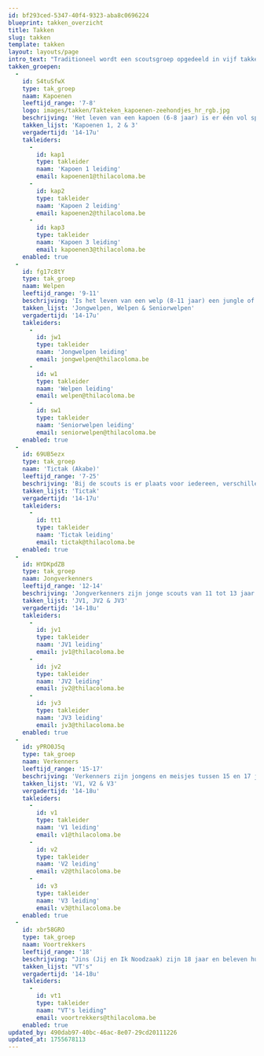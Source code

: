 ```yaml
---
id: bf293ced-5347-40f4-9323-aba8c0696224
blueprint: takken_overzicht
title: Takken
slug: takken
template: takken
layout: layouts/page
intro_text: "Traditioneel wordt een scoutsgroep opgedeeld in vijf takken: kapoenen, welpen, jongverkenners, verkenners en voortrekkers (ook wel JIN's genoemd). Omdat Thila Coloma zo'n grote groep is, zijn er meerdere takken van elk. Er zijn twee kapoenen-takken, drie welpen-takken, drie jongverkenner-takken en drie verkenner-takken. Enkel de welpen worden per leeftijd verdeeld in 'jongwelpen', 'welpen' en 'seniorwelpen'. Dan is er ook nog een Akabe-tak, bij ons de Tictak. Dit geeft een totaal van 13 takken."
takken_groepen:
  -
    id: S4tuSfwX
    type: tak_groep
    naam: Kapoenen
    leeftijd_range: '7-8'
    logo: images/takken/Takteken_kapoenen-zeehondjes_hr_rgb.jpg
    beschrijving: 'Het leven van een kapoen (6-8 jaar) is er één vol spel, fantasie, creativiteit en expressie. Spelenderwijs en ongedwongen ontdekken we samen met hen de wereld. De leiding gaat hierbij uit van het kind zelf, van wat hen boeit en aanspreekt. Het hoogtepunt in een kapoenenleven? Voor de eerste keer op kamp! Bij TC zijn de kapoenen in twee takken gesplitst: kapoenen 1 en kapoenen 2, dit is echter geen opdeling op leeftijd. Als kapoen blijf je dus 2 jaar in dezelfde tak zitten.'
    takken_lijst: 'Kapoenen 1, 2 & 3'
    vergadertijd: '14-17u'
    takleiders:
      -
        id: kap1
        type: takleider
        naam: 'Kapoen 1 leiding'
        email: kapoenen1@thilacoloma.be
      -
        id: kap2  
        type: takleider
        naam: 'Kapoen 2 leiding'
        email: kapoenen2@thilacoloma.be
      -
        id: kap3
        type: takleider
        naam: 'Kapoen 3 leiding'
        email: kapoenen3@thilacoloma.be
    enabled: true
  -
    id: fg17c8tY
    type: tak_groep
    naam: Welpen
    leeftijd_range: '9-11'
    beschrijving: 'Is het leven van een welp (8-11 jaar) een jungle of een speeltuin? Welpen beleven op de scouts hun grootste avonturen. In bomen klimmen, kampen bouwen, vuil worden en 10 dagen kamp! Hier leren om samen plezier te maken in groep staat centraal bij de welpen. In TC is de welpentak speciaal: ze is namelijk in 3 verschillende takken verdeeld op basis van leeftijd. Kinderen uit het 3de leerjaar zitten bij de Jongwelpen, kinderen uit het 4de leerjaar zitten bij de Welpen en kinderen uit het 5de leerjaar zitten bij de Seniorwelpen.'
    takken_lijst: 'Jongwelpen, Welpen & Seniorwelpen'
    vergadertijd: '14-17u'
    takleiders:
      -
        id: jw1
        type: takleider
        naam: 'Jongwelpen leiding'
        email: jongwelpen@thilacoloma.be
      -
        id: w1  
        type: takleider
        naam: 'Welpen leiding'
        email: welpen@thilacoloma.be
      -
        id: sw1
        type: takleider
        naam: 'Seniorwelpen leiding'
        email: seniorwelpen@thilacoloma.be
    enabled: true
  -
    id: 69UB5ezx
    type: tak_groep
    naam: 'Tictak (Akabe)'
    leeftijd_range: '7-25'
    beschrijving: 'Bij de scouts is er plaats voor iedereen, verschillen zien we als een plus. Scouting is nagenoeg de enige jeugdbeweging met een aanbod voor kinderen en jongeren met een handicap. In TC noemen we de Akabe-groep de Tictak, dat staat voor Thila Coloma Tak Akabe. De Tictak werd opgericht in 1997. We streven ernaar dezelfde scoutsactiviteiten te organiseren als voor kinderen zonder beperking: pleinspelen, tochtjes, slapen in tenten zijn ons niet vreemd.'
    takken_lijst: 'Tictak'
    vergadertijd: '14-17u'
    takleiders:
      -
        id: tt1
        type: takleider
        naam: 'Tictak leiding'
        email: tictak@thilacoloma.be
    enabled: true
  -
    id: HYDKpdZB
    type: tak_groep
    naam: Jongverkenners
    leeftijd_range: '12-14'
    beschrijving: 'Jongverkenners zijn jonge scouts van 11 tot 13 jaar. Ze zijn niet bang van een beetje avontuur en om reeds zelf de handen uit de mouwen te steken. Jongverkenners slapen in patrouilletenten, stappen een 3-daagse met rugzak, koken zelf op een houtvuur, gaan met de fiets op weekend... Ze leren samenwerken, verkennen en ondernemen, engagement tonen, samen overleggen en zich voor anderen in te zetten. Zo ontdekken ze stilaan wat scouting echt inhoudt, ze zeggen hun belofte met trots en leren dat scouting ook niet stopt wanneer de vergadering afgelopen is... In TC hebben we 3 JV-takken met ongeveer 35 leden.'
    takken_lijst: 'JV1, JV2 & JV3'
    vergadertijd: '14-18u'
    takleiders:
      -
        id: jv1
        type: takleider
        naam: 'JV1 leiding'
        email: jv1@thilacoloma.be
      -
        id: jv2  
        type: takleider
        naam: 'JV2 leiding'
        email: jv2@thilacoloma.be
      -
        id: jv3
        type: takleider
        naam: 'JV3 leiding'
        email: jv3@thilacoloma.be
    enabled: true
  -
    id: yPRO0J5q
    type: tak_groep
    naam: Verkenners
    leeftijd_range: '15-17'
    beschrijving: 'Verkenners zijn jongens en meisjes tussen 15 en 17 jaar. Verkenners bieden we alle kansen om te bewijzen wat ze in hun mars hebben. Er is ruimte om te experimenteren en mee te beslissen. Grootse projecten kleuren hun scoutsdag, maar gewoon gezellig samen zijn hoort er ook bij. Deze pubers hebben veel in hun mars, maar soms durven ze al eens een grote mond opzetten. Ze zijn op zoek naar zichzelf, een ontdekkingsreis die ze op deze leeftijd volop beleven. Bij TC maken Verkenners unieke momenten mee; ze krijgen hun totem, gaan voor het eerst op buitenlands kamp... We hebben 3 Verkennergroepen met elk ongeveer 30 leden.'
    takken_lijst: 'V1, V2 & V3'
    vergadertijd: '14-18u'
    takleiders:
      -
        id: v1
        type: takleider
        naam: 'V1 leiding'
        email: v1@thilacoloma.be
      -
        id: v2  
        type: takleider
        naam: 'V2 leiding'
        email: v2@thilacoloma.be
      -
        id: v3
        type: takleider
        naam: 'V3 leiding'
        email: v3@thilacoloma.be
    enabled: true
  -
    id: xbr58GRO
    type: tak_groep
    naam: Voortrekkers
    leeftijd_range: '18'
    beschrijving: "Jins (Jij en Ik Noodzaak) zijn 18 jaar en beleven hun laatste scoutsjaar als 'kindje', voor ze leiding worden. In TC gebruiken we de oude benaming voor Jins: Voortrekkers. De Vt's zijn zoekers. Met open ogen en een grote gulzigheid staan ze in het leven. Keuzes zijn er bij de vleet: pedagogie of informatica, Leuven of Gent, scouting of basket. Vt's proberen hun eigen doelen en verwachtingen te realiseren en genieten dan ook van de vrijheid en de zelfstandigheid die ze in hun tak krijgen. Bij TC staan de Vt's een keer per maand bij een andere tak in leiding, om al eens van het leiding-zijn te kunnen proeven. Ook op binnenlands kamp in augustus staan ze een heel kamp in leiding bij de tak van hun keuze. In juli gaan de Vt's op hun eigen buitenlands kamp."
    takken_lijst: "VT's"
    vergadertijd: '14-18u'
    takleiders:
      -
        id: vt1
        type: takleider
        naam: "VT's leiding"
        email: voortrekkers@thilacoloma.be
    enabled: true
updated_by: 490dab97-40bc-46ac-8e07-29cd20111226
updated_at: 1755678113
---
```

